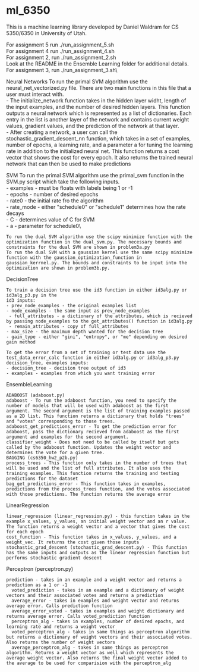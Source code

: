 # ml_6350
This is a machine learning library developed by Daniel Waldram for CS 5350/6350 in University of Utah.

For assignment 5 run ./run_assignment_5.sh\
For assignment 4 run ./run_assignment_4.sh\
For assignment 2, run ./run_assignment_2.sh\
Look at the README in the Ensemble Learning folder for additional details.\
For assignment 3, run ./run_assignment_3.sh\

Neural Networks
    To run the primal SVM algorithm use the neural_net_vectorized.py file. There are two main functions in this file that a user must interact with.\
        - The initialize_network function takes in the hidden layer widht, length of the input examples, and the number of desired hidden layers. This function outputs a neural network which is represented as a list of dictionaries. Each entry in the list is another layer of the network and contains current weight values, gradient values, and the prediction of the network at that layer.\
        - After creating a network, a user can call the stochastic_gradient_descent_nn function, which takes in a set of examples, number of epochs, a learning rate, and a parameter a for tuning the learning rate in addition to the initialized neural net. This function returns a cost vector that shows the cost for every epoch. It also returns the trained neural network that can then be used to make predictions

SVM
    To run the primal SVM algorithm use the primal_svm function in the SVM.py script which take the following inputs.\
    -  examples - must be floats with labels being 1 or -1\
    - epochs - number of desired epochs\
    - rate0 - the initial rate fro the algorithm\
    - rate_mode - either "schedule0" or "schedule1" determines how the rate decays\
    - C - determines value of C for SVM\
    - a - parameter for schedule0\
    
    To run the dual SVM algorithm use the scipy minimize function with the optimization function in the dual_svm.py. The necessary bounds and constraints for the dual SVM are shown in problem3a.py
    To run the dual SVM with a gaussian kernel use the same scipy minimize function with the gaussian_optimization_function in gaussian_kerrnel.py. The bounds and constraints to be input into the optimization are shown in problem3b.py.

DecisionTree

	To train a decision tree use the id3 function in either id3alg.py or id3alg_p3.py in the 
	id3 inputs:
 	- prev_node_examples - the original examples list
 	- node_examples - the same input as prev_node_examples
	 - full_attributes - a dictionary of the attributes, which is recieved by passing node_examples to the get_attributes() function in id3alg.py
	 - remain_attributes - copy of full_attributes
 	- max_size - the maximum depth wanted for the decision tree
 	- gain_type - either "gini", "entropy", or "me" depending on desired gain method
 	 
  	To get the error from a set of training or test data use the test_data_error_calc function in either id3alg.py or id3alg_p3.py
  	decision_tree, examples inputs:
  	- decision_tree - decision tree output of id3
  	- examples - examples from which you want training error

EnsembleLearning

	ADABOOST (adaboost.py)
    adaboost - To run the adaboost function, you need to specify the number of models that will be used with adaboost as the first argument. The second argument is the list of training examples passed as a 2D list. This function returns a dictionary that holds "trees" and "votes" corresponding to those trees. 
    adaboost_get_predictions_error - To get the prediction error for adaboost, pass the dictionary recieved from adaboost as the first argument and examples for the second argument.
    classifier_weight - Does not need to be called by itself but gets called by the adaboost function. Updates the weight vector and determines the vote for a given tree.
    BAGGING (cs6350_hw2_p2b.py)
    process_trees - This function only takes in the number of trees that will be used and the list of full attributes. It also uses the training examples. This function returns the training and testing predictions for the dataset
    bag_get_predictions_error - This function takes in examples, predictions from the process_trees function, and the votes associated with those predictions. The function returns the average error

LinearRegression

	linear_regression (linear_regression.py) - this function takes in the example x_values, y_values, an initial weight vector and an r value. The function returns a weight vector and a vector that gives the cost for each epoch
    cost_function - This function takes in x_values, y_values, and a weight_vec. It returns the cost given those inputs
    stochastic_grad_descent (stochastic_grad_descent.py) - This function has the same inputs and outputs as the linear regression function but performs stochastic gradient descent

Perceptron (perceptron.py)

	prediction - takes in an example and a weight vector and returns a prediction as a 1 or -1
      voted_prediction - takes in an example and a dictionary of weight vectors and their associated votes and returns a prediction
      average_error - takes in examples and weight vector and returns average error. Calls prediction function
      average_error_voted - takes in examples and weight dictionary and returns average error. Calls voted_prediction function
      perceptron_alg - takes in examples, number of desired epochs, and learning rate and returns a weight vector
      voted_perceptron_alg - takes in same things as perceptron algorithm but returns a dictionary of weight vectors and their associated votes. Also returns the number of weight vectors
      average_perceptron_alg - takes in same things as perceptron algorithm. Returns a weight vector as well which represents the average weight vector. Also returns the final weight vector added to the average to be used for comparision with the perceptron_alg
      


